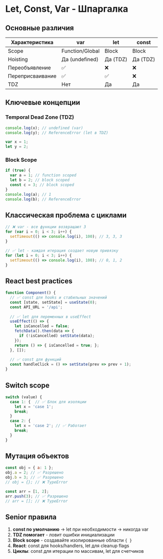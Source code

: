 # Let, Const, Var - Шпаргалка

## Основные различия

| Характеристика | var | let | const |
|---------------|-----|-----|-------|
| Scope | Function/Global | Block | Block |
| Hoisting | Да (undefined) | Да (TDZ) | Да (TDZ) |
| Переобъявление | ✅ | ❌ | ❌ |
| Переприсваивание | ✅ | ✅ | ❌ |
| TDZ | Нет | Да | Да |

## Ключевые концепции

### Temporal Dead Zone (TDZ)
```javascript
console.log(x); // undefined (var)
console.log(y); // ReferenceError (let в TDZ)

var x = 1;
let y = 2;
```

### Block Scope
```javascript
if (true) {
  var a = 1; // function scoped
  let b = 2; // block scoped
  const c = 3; // block scoped
}
console.log(a); // 1
console.log(b); // ReferenceError
```

## Классическая проблема с циклами
```javascript
// ❌ var - все функции возвращают 3
for (var i = 0; i < 3; i++) {
  setTimeout(() => console.log(i), 100); // 3, 3, 3
}

// ✅ let - каждая итерация создает новую привязку
for (let i = 0; i < 3; i++) {
  setTimeout(() => console.log(i), 100); // 0, 1, 2
}
```

## React best practices
```javascript
function Component() {
  // ✅ const для hooks и стабильных значений
  const [state, setState] = useState(0);
  const API_URL = '/api';
  
  // ✅ let для переменных в useEffect
  useEffect(() => {
    let isCancelled = false;
    fetchData().then(data => {
      if (!isCancelled) setState(data);
    });
    return () => { isCancelled = true; };
  }, []);
  
  // ✅ const для функций
  const handleClick = () => setState(prev => prev + 1);
}
```

## Switch scope
```javascript
switch (value) {
  case 1: {  // ✅ Блок для изоляции
    let x = 'case 1';
    break;
  }
  case 2: {
    let x = 'case 2'; // ✅ Работает
    break;
  }
}
```

## Мутация объектов
```javascript
const obj = { a: 1 };
obj.a = 2; // ✅ Разрешено
obj.b = 3; // ✅ Разрешено
// obj = {}; // ❌ TypeError

const arr = [1, 2];
arr.push(3); // ✅ Разрешено
// arr = []; // ❌ TypeError
```

## Senior правила
1. **const по умолчанию** → let при необходимости → никогда var
2. **TDZ помогает** - ловит ошибки инициализации
3. **Block scope** - создавайте изолированные области `{ }`
4. **React**: const для hooks/handlers, let для cleanup flags
5. **Циклы**: const для итерации по массивам, let для счетчиков
